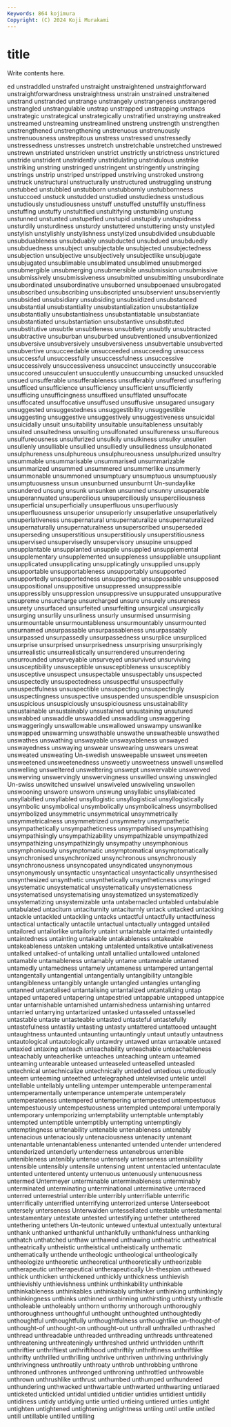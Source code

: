 ```yaml
---
Keywords: 864 kojimura
Copyright: (C) 2024 Koji Murakami
---
```


# title

Write contents here.



ed
unstraddled unstrafed unstraight unstraightened unstraightforward unstraightforwardness unstraightness unstrain unstrained unstraitened
unstrand unstranded unstrange unstrangely unstrangeness unstrangered unstrangled unstrangulable unstrap unstrapped
unstrapping unstraps unstrategic unstrategical unstrategically unstratified unstraying unstreaked unstreamed unstreaming
unstreamlined unstreng unstrength unstrengthen unstrengthened unstrengthening unstrenuous unstrenuously unstrenuousness unstrepitous
unstress unstressed unstressedly unstressedness unstresses unstretch unstretchable unstretched unstrewed unstrewn
unstriated unstricken unstrict unstrictly unstrictness unstrictured unstride unstrident unstridently unstridulating
unstridulous unstrike unstriking unstring unstringed unstringent unstringently unstringing unstrings unstrip
unstriped unstripped unstriving unstroked unstrong unstruck unstructural unstructurally unstructured unstruggling
unstrung unstubbed unstubbled unstubborn unstubbornly unstubbornness unstuccoed unstuck unstudded unstudied
unstudiedness unstudious unstudiously unstudiousness unstuff unstuffed unstuffily unstuffiness unstuffing unstuffy
unstultified unstultifying unstumbling unstung unstunned unstunted unstupefied unstupid unstupidly unstupidness
unsturdily unsturdiness unsturdy unstuttered unstuttering unsty unstyled unstylish unstylishly unstylishness
unstylized unsubdivided unsubduable unsubduableness unsubduably unsubducted unsubdued unsubduedly unsubduedness unsubject
unsubjectable unsubjected unsubjectedness unsubjection unsubjective unsubjectively unsubjectlike unsubjugate unsubjugated unsublimable
unsublimated unsublimed unsubmerged unsubmergible unsubmerging unsubmersible unsubmission unsubmissive unsubmissively unsubmissiveness
unsubmitted unsubmitting unsubordinate unsubordinated unsubordinative unsuborned unsubpoenaed unsubrogated unsubscribed unsubscribing
unsubscripted unsubservient unsubserviently unsubsided unsubsidiary unsubsiding unsubsidized unsubstanced unsubstantial unsubstantiality
unsubstantialization unsubstantialize unsubstantially unsubstantialness unsubstantiatable unsubstantiate unsubstantiated unsubstantiation unsubstantive unsubstituted
unsubstitutive unsubtle unsubtleness unsubtlety unsubtly unsubtracted unsubtractive unsuburban unsuburbed unsubventioned
unsubventionized unsubversive unsubversively unsubversiveness unsubvertable unsubverted unsubvertive unsucceedable unsucceeded unsucceeding
unsuccess unsuccessful unsuccessfully unsuccessfulness unsuccessive unsuccessively unsuccessiveness unsuccinct unsuccinctly unsuccorable
unsuccored unsucculent unsucculently unsuccumbing unsucked unsuckled unsued unsufferable unsufferableness unsufferably
unsuffered unsuffering unsufficed unsufficience unsufficiency unsufficient unsufficiently unsufficing unsufficingness unsuffixed
unsufflated unsuffocate unsuffocated unsuffocative unsuffused unsuffusive unsugared unsugary unsuggested unsuggestedness
unsuggestibility unsuggestible unsuggesting unsuggestive unsuggestively unsuggestiveness unsuicidal unsuicidally unsuit unsuitability
unsuitable unsuitableness unsuitably unsuited unsuitedness unsuiting unsulfonated unsulfureness unsulfureous unsulfureousness
unsulfurized unsulkily unsulkiness unsulky unsullen unsullenly unsulliable unsullied unsulliedly unsulliedness
unsulphonated unsulphureness unsulphureous unsulphureousness unsulphurized unsultry unsummable unsummarisable unsummarised unsummarizable
unsummarized unsummed unsummered unsummerlike unsummerly unsummonable unsummoned unsumptuary unsumptuous unsumptuously
unsumptuousness unsun unsunburned unsunburnt Un-sundaylike unsundered unsung unsunk unsunken unsunned
unsunny unsuperable unsuperannuated unsupercilious unsuperciliously unsuperciliousness unsuperficial unsuperficially unsuperfluous unsuperfluously
unsuperfluousness unsuperior unsuperiorly unsuperlative unsuperlatively unsuperlativeness unsupernatural unsupernaturalize unsupernaturalized unsupernaturally
unsupernaturalness unsuperscribed unsuperseded unsuperseding unsuperstitious unsuperstitiously unsuperstitiousness unsupervised unsupervisedly unsupervisory
unsupine unsupped unsupplantable unsupplanted unsupple unsuppled unsupplemental unsupplementary unsupplemented unsuppleness
unsuppliable unsuppliant unsupplicated unsupplicating unsupplicatingly unsupplied unsupply unsupportable unsupportableness unsupportably
unsupported unsupportedly unsupportedness unsupporting unsupposable unsupposed unsuppositional unsuppositive unsuppressed unsuppressible
unsuppressibly unsuppression unsuppressive unsuppurated unsuppurative unsupreme unsurcharge unsurcharged unsure unsurely
unsureness unsurety unsurfaced unsurfeited unsurfeiting unsurgical unsurgically unsurging unsurlily unsurliness
unsurly unsurmised unsurmising unsurmountable unsurmountableness unsurmountably unsurmounted unsurnamed unsurpassable unsurpassableness
unsurpassably unsurpassed unsurpassedly unsurpassedness unsurplice unsurpliced unsurprise unsurprised unsurprisedness unsurprising
unsurprisingly unsurrealistic unsurrealistically unsurrendered unsurrendering unsurrounded unsurveyable unsurveyed unsurvived unsurviving
unsusceptibility unsusceptible unsusceptibleness unsusceptibly unsusceptive unsuspect unsuspectable unsuspectably unsuspected unsuspectedly
unsuspectedness unsuspectful unsuspectfully unsuspectfulness unsuspectible unsuspecting unsuspectingly unsuspectingness unsuspective unsuspended
unsuspendible unsuspicion unsuspicious unsuspiciously unsuspiciousness unsustainability unsustainable unsustainably unsustained unsustaining
unsutured unswabbed unswaddle unswaddled unswaddling unswaggering unswaggeringly unswallowable unswallowed unswampy
unswanlike unswapped unswarming unswathable unswathe unswatheable unswathed unswathes unswathing unswayable
unswayableness unswayed unswayedness unswaying unswear unswearing unswears unsweat unsweated unsweating
Un-swedish unsweepable unsweet unsweeten unsweetened unsweetenedness unsweetly unsweetness unswell unswelled
unswelling unsweltered unsweltering unswept unswervable unswerved unswerving unswervingly unswervingness unswilled
unswing unswingled Un-swiss unswitched unswivel unswiveled unswiveling unswollen unswooning unswore
unsworn unswung unsyllabic unsyllabicated unsyllabified unsyllabled unsyllogistic unsyllogistical unsyllogistically unsymbolic
unsymbolical unsymbolically unsymbolicalness unsymbolised unsymbolized unsymmetric unsymmetrical unsymmetrically unsymmetricalness unsymmetrized
unsymmetry unsympathetic unsympathetically unsympatheticness unsympathised unsympathising unsympathisingly unsympathizability unsympathizable unsympathized
unsympathizing unsympathizingly unsympathy unsymphonious unsymphoniously unsymptomatic unsymptomatical unsymptomatically unsynchronised unsynchronized
unsynchronous unsynchronously unsynchronousness unsyncopated unsyndicated unsynonymous unsynonymously unsyntactic unsyntactical unsyntactically
unsynthesised unsynthesized unsynthetic unsynthetically unsyntheticness unsyringed unsystematic unsystematical unsystematically unsystematicness
unsystematised unsystematising unsystematized unsystematizedly unsystematizing unsystemizable unta untabernacled untabled untabulable
untabulated untaciturn untaciturnity untaciturnly untack untacked untacking untackle untackled untackling
untacks untactful untactfully untactfulness untactical untactically untactile untactual untactually untagged
untailed untailored untailorlike untailorly untaint untaintable untainted untaintedly untaintedness untainting
untakable untakableness untakeable untakeableness untaken untaking untalented untalkative untalkativeness untalked
untalked-of untalking untall untallied untallowed untaloned untamable untamableness untamably untame
untameable untamed untamedly untamedness untamely untameness untampered untangental untangentally untangential
untangentially untangibility untangible untangibleness untangibly untangle untangled untangles untangling untanned
untantalised untantalising untantalized untantalizing untap untaped untapered untapering untapestried untappable
untapped untappice untar untarnishable untarnished untarnishedness untarnishing untarred untarried untarrying
untartarized untasked untasseled untasselled untastable untaste untasteable untasted untasteful untastefully
untastefulness untastily untasting untasty untattered untattooed untaught untaughtness untaunted untaunting
untauntingly untaut untautly untautness untautological untautologically untawdry untawed untax untaxable
untaxed untaxied untaxing unteach unteachability unteachable unteachableness unteachably unteacherlike unteaches
unteaching unteam unteamed unteaming untearable unteased unteaseled unteaselled unteasled untechnical
untechnicalize untechnically untedded untedious untediously unteem unteeming unteethed untelegraphed untelevised
untelic untell untellable untellably untelling untemper untemperable untemperamental untemperamentally untemperance
untemperate untemperately untemperateness untempered untempering untempested untempestuous untempestuously untempestuousness untempled
untemporal untemporally untemporary untemporizing untemptability untemptable untemptably untempted untemptible untemptibly
untempting untemptingly untemptingness untenability untenable untenableness untenably untenacious untenaciously untenaciousness
untenacity untenant untenantable untenantableness untenanted untended untender untendered untenderized untenderly
untenderness untenebrous untenible untenibleness untenibly untense untensely untenseness untensibility untensible
untensibly untensile untensing untent untentacled untentaculate untented untentered untenty untenuous
untenuously untenuousness untermed Untermeyer unterminable unterminableness unterminably unterminated unterminating unterminational
unterminative unterraced unterred unterrestrial unterrible unterribly unterrifiable unterrific unterrifically unterrified
unterrifying unterrorized unterse Unterseeboot untersely unterseness Unterwalden untessellated untestable untestamental
untestamentary untestate untested untestifying untether untethered untethering untethers Un-teutonic untewed
untextual untextually untextural unthank unthanked unthankful unthankfully unthankfulness unthanking unthatch
unthatched unthaw unthawed unthawing untheatric untheatrical untheatrically untheistic untheistical untheistically
unthematic unthematically unthende untheologic untheological untheologically untheologize untheoretic untheoretical untheoretically
untheorizable untherapeutic untherapeutical untherapeutically Un-thespian unthewed unthick unthicken unthickened unthickly
unthickness unthievish unthievishly unthievishness unthink unthinkability unthinkable unthinkableness unthinkables unthinkably
unthinker unthinking unthinkingly unthinkingness unthinks unthinned unthinning unthirsting unthirsty unthistle
untholeable untholeably unthorn unthorny unthorough unthoroughly unthoroughness unthoughful unthought unthoughted
unthoughtedly unthoughtful unthoughtfully unthoughtfulness unthoughtlike un-thought-of unthought-of unthought-on unthought-out unthrall
unthralled unthrashed unthread unthreadable unthreaded unthreading unthreads unthreatened unthreatening unthreateningly
unthreshed unthrid unthridden unthrift unthriftier unthriftiest unthriftihood unthriftily unthriftiness unthriftlike
unthrifty unthrilled unthrilling unthrive unthriven unthriving unthrivingly unthrivingness unthroatily unthroaty
unthrob unthrobbing unthrone unthroned unthrones unthronged unthroning unthrottled unthrowable unthrown
unthrushlike unthrust unthumbed unthumped unthundered unthundering unthwacked unthwartable unthwarted unthwarting
untiaraed unticketed untickled untidal untidied untidier untidies untidiest untidily untidiness
untidy untidying untie untied untieing untiered unties untight untighten untightened
untightening untightness untiing until untile untiled untill untillable untilled untilling

